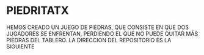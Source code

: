 # PIEDRITATX
HEMOS CREADO UN JUEGO DE PIEDRAS, QUE CONSISTE EN QUE DOS JUGADORES SE ENFRENTAN, PERDIENDO EL QUE NO PUEDE QUITAR MÁS PIEDRAS DEL TABLERO.
LA DIRECCION DEL REPOSITORIO ES LA SIGUIENTE  

